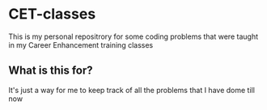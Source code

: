 # CET-classes
This is my personal repositrory for some coding problems that were taught in my Career Enhancement training classes

## What is this for?  
It's just a way for me to keep track of all the problems that I have dome till now  
